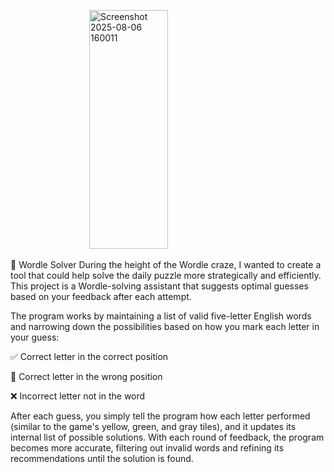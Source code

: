 <img width="417" height="382" alt="Screenshot 2025-08-06 160011" src="https://github.com/user-attachments/assets/8d38fa8e-1757-4a38-a6a4-85e2e3b7efb5" 
  style="display: block;
  margin-left: auto;
  margin-right: auto;
  width: 50%;"/>
<br/>
🧠 Wordle Solver
During the height of the Wordle craze, I wanted to create a tool that could help solve the daily puzzle more strategically and efficiently. This project is a Wordle-solving assistant that suggests optimal guesses based on your feedback after each attempt.

The program works by maintaining a list of valid five-letter English words and narrowing down the possibilities based on how you mark each letter in your guess:

✅ Correct letter in the correct position

🔁 Correct letter in the wrong position

❌ Incorrect letter not in the word

After each guess, you simply tell the program how each letter performed (similar to the game's yellow, green, and gray tiles), and it updates its internal list of possible solutions. With each round of feedback, the program becomes more accurate, filtering out invalid words and refining its recommendations until the solution is found.
